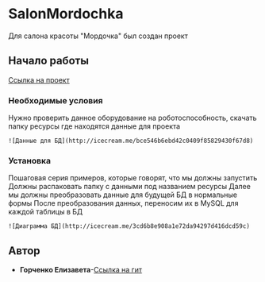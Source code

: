 # SalonMordochka
Для салона красоты "Мордочка" был создан проект
## Начало работы
[Ссылка на проект](https://github.com/LISA13246/WpfApp2.git)
### Необходимые условия
Нужно проверить данное оборудование на роботоспособность, скачать папку ресурсы где находятся данные для проекта
```
![Данные для БД](http://icecream.me/bce546b6ebd42c0409f85829430f67d8)
```
### Установка
Пошаговая серия примеров, которые говорят, что мы должны запустить
Должны распаковать папку с данными под названием ресурсы 
Далее мы должны преобразовать данные для будущей БД в нормальные формы 
После преобразования данных, переносим их в MySQL для каждой таблицы в БД
```
![Диаграмма БД](http://icecream.me/3cd6b8e908a1e72da94297d416dcd59c)
```
## Автор
* **Горченко Елизавета**-[Ссылка на гит](https://github.com/LISA13246)
